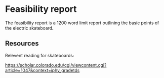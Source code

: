 # Feasibility report

The feasibility report is a 1200 word limit report outlining the basic points of the electric skateboard.


## Resources

Relevent reading for skateboards:

https://scholar.colorado.edu/cgi/viewcontent.cgi?article=1047&context=iphy_gradetds
